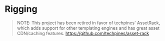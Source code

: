 Rigging
====

> NOTE: This project has been retired in favor of techpines' AssetRack, which adds support for other templating engines and has great asset CDN/caching features.  https://github.com/techpines/asset-rack


<!-- 
Rigging is an asset manager for Node.js, designed specifically for the Sails framework.  It uses great open-source plugins that already exist to allow for:

- CSS minification
- Javascript minification
- Retina display downsizing and thumbnail generation (coming soon, see https://github.com/balderdashy/deretina)
- Automatic spritesheet compilation (coming soon)
- Conditional serving of images based on screen size (coming soon)

Installation
--
```npm install rigging```


Compatibility
--
Tested with node 0.6.4 up to node 0.8.1


## Who Built This?
The Sails framework, including Mast, Rigging, and other related packages, are jointly developed and supported by Mike McNeil and Balderdash Design Co.  Balderdashs build wonderful web apps as a service, and after much frustration, we built Sails to use on our customers' projects.  Naturally, we open-sourced it.  Hopefully, it makes your life a little bit easier!


The MIT License (MIT)
--

Copyright © 2012 Mike McNeil

Permission is hereby granted, free of charge, to any person obtaining a copy of this software and associated documentation files (the “Software”), to deal in the Software without restriction, including without limitation the rights to use, copy, modify, merge, publish, distribute, sublicense, and/or sell copies of the Software, and to permit persons to whom the Software is furnished to do so, subject to the following conditions:

The above copyright notice and this permission notice shall be included in all copies or substantial portions of the Software.

THE SOFTWARE IS PROVIDED “AS IS”, WITHOUT WARRANTY OF ANY KIND, EXPRESS OR IMPLIED, INCLUDING BUT NOT LIMITED TO THE WARRANTIES OF MERCHANTABILITY, FITNESS FOR A PARTICULAR PURPOSE AND NONINFRINGEMENT. IN NO EVENT SHALL THE AUTHORS OR COPYRIGHT HOLDERS BE LIABLE FOR ANY CLAIM, DAMAGES OR OTHER LIABILITY, WHETHER IN AN ACTION OF CONTRACT, TORT OR OTHERWISE, ARISING FROM, OUT OF OR IN CONNECTION WITH THE SOFTWARE OR THE USE OR OTHER DEALINGS IN THE SOFTWARE.

[![githalytics.com alpha](https://cruel-carlota.pagodabox.com/d4b25828a7e20fb4df66c50d18843be1 "githalytics.com")](http://githalytics.com/balderdashy/rigging)

-->
